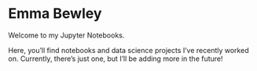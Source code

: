 # Emma Bewley

Welcome to my Jupyter Notebooks.

Here, you’ll find notebooks and data science projects I’ve recently worked on. Currently, there’s just one, but I’ll be adding more in the future!

```{tableofcontents}
```
